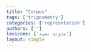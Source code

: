 ```yaml
---
title: "Corpus"
tags: ['trignometry']
categories: ['represntation']
authors: ['']
lexicons: ['مدونة نصية']
layout: single
---
```

